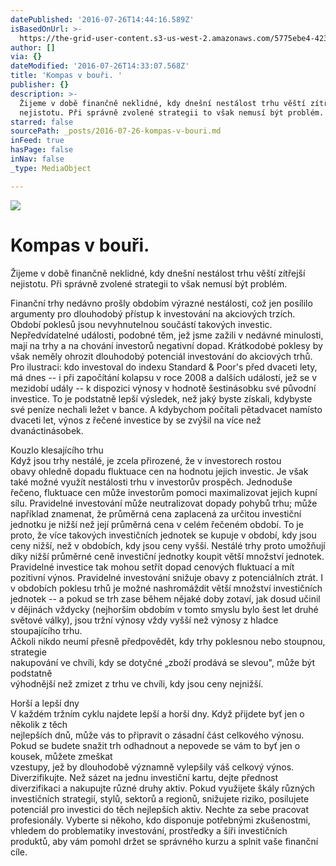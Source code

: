 ```yaml
---
datePublished: '2016-07-26T14:44:16.589Z'
isBasedOnUrl: >-
  https://the-grid-user-content.s3-us-west-2.amazonaws.com/5775ebe4-4232-415b-9294-99e94ff95a68.jpg
author: []
via: {}
dateModified: '2016-07-26T14:33:07.568Z'
title: 'Kompas v bouři. '
publisher: {}
description: >-
  Žijeme v době finančně neklidné, kdy dnešní nestálost trhu věští zítřejší
  nejistotu. Při správně zvolené strategii to však nemusí být problém.
starred: false
sourcePath: _posts/2016-07-26-kompas-v-bouri.md
inFeed: true
hasPage: false
inNav: false
_type: MediaObject

---
```

![](https://the-grid-user-content.s3-us-west-2.amazonaws.com/5775ebe4-4232-415b-9294-99e94ff95a68.jpg)

# Kompas v bouři. 

Žijeme v době finančně neklidné, kdy dnešní nestálost trhu věští zítřejší nejistotu. Při správně zvolené strategii to však nemusí být problém.

Finanční trhy nedávno prošly obdobím výrazné nestálosti, což jen posílilo argumenty pro dlouhodobý přístup k investování na akciových trzích. Období poklesů jsou nevyhnutelnou součástí takových investic. Nepředvídatelné události, podobné těm, jež jsme zažili v nedávné minulosti, mají na trhy a na chování investorů negativní dopad. Krátkodobé poklesy by však neměly ohrozit dlouhodobý potenciál investování do akciových trhů.   
Pro ilustraci: kdo investoval do indexu Standard & Poor's před dvaceti lety, má dnes -- i při započítání kolapsu v roce 2008 a dalších událostí, jež se v mezidobí udály -- k dispozici výnosy v hodnotě šestinásobku své původní investice. To je podstatně lepší výsledek, než jaký byste získali, kdybyste své peníze nechali ležet v bance. A kdybychom počítali pětadvacet namísto dvaceti let, výnos z řečené investice by se zvýšil na více než dvanáctinásobek.

Kouzlo klesajícího trhu   
Když jsou trhy nestálé, je zcela přirozené, že v investorech rostou   
obavy ohledně dopadu fluktuace cen na hodnotu jejich investic. Je však také možné využít nestálosti trhu v investorův prospěch. Jednoduše řečeno, fluktuace cen může investorům pomoci maximalizovat jejich kupní sílu. Pravidelné investování může neutralizovat dopady pohybů trhu; může například znamenat, že průměrná cena zaplacená za určitou investiční jednotku je nižší než její průměrná cena v celém řečeném období. To je proto, že více takových investičních jednotek se kupuje v období, kdy jsou ceny nižší, než v obdobích, kdy jsou ceny vyšší. Nestálé trhy proto umožňují díky nižší průměrné ceně investiční jednotky koupit větší množství jednotek. Pravidelné investice tak mohou setřít dopad cenových fluktuací a mít   
pozitivní výnos. Pravidelné investování snižuje obavy z potenciálních ztrát. I v obdobích poklesu trhů je možné nashromáždit větší množství investičních jednotek -- a pokud se trh zase během nějaké doby zotaví, jak dosud učinil v dějinách vždycky (nejhorším obdobím v tomto smyslu bylo šest let druhé světové války), jsou tržní výnosy vždy vyšší než výnosy z hladce stoupajícího trhu.   
Ačkoli nikdo neumí přesně předpovědět, kdy trhy poklesnou nebo stoupnou, strategie   
nakupování ve chvíli, kdy se dotyčné „zboží prodává se slevou", může být podstatně   
výhodnější než zmizet z trhu ve chvíli, kdy jsou ceny nejnižší.

Horší a lepší dny   
V každém tržním cyklu najdete lepší a horší dny. Když přijdete byť jen o několik z těch   
nejlepších dnů, může vás to připravit o zásadní část celkového výnosu. Pokud se budete snažit trh odhadnout a nepovede se vám to byť jen o kousek, můžete zmeškat   
vzestupy, jež by dlouhodobě významně vylepšily váš celkový výnos. Diverzifikujte. Než sázet na jednu investiční kartu, dejte přednost diverzifikaci a nakupujte různé druhy aktiv. Pokud využijete škály různých investičních strategií, stylů, sektorů a regionů, snižujete riziko, posilujete potenciál pro investici do těch nejlepších aktiv. Nechte za sebe pracovat profesionály. Vyberte si někoho, kdo disponuje potřebnými zkušenostmi, vhledem do problematiky investování, prostředky a šíři investičních produktů, aby vám pomohl držet se správného kurzu a splnit vaše finanční cíle.
